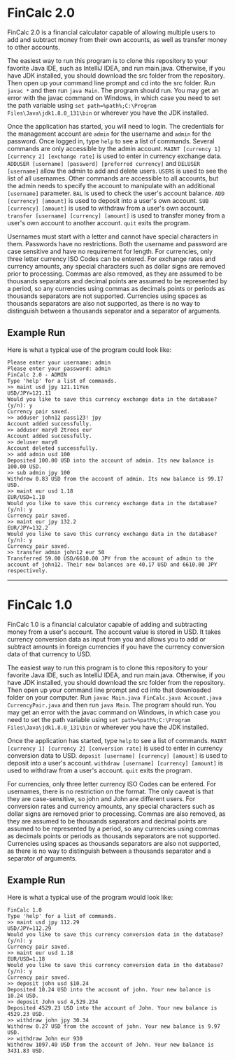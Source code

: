 # FinCalc 2.0
FinCalc 2.0 is a financial calculator capable of allowing multiple users to add and subtract money from their own accounts, as well as transfer money to other accounts.

The easiest way to run this program is to clone this repository to your favorite Java IDE, such as IntelliJ IDEA, and run main.java. Otherwise, if you have JDK installed, you should download the src folder from the repository. Then open up your command line prompt and cd into the src folder. Run `javac *` and then run `java Main`. The program should run. You may get an error with the javac command on Windows, in which case you need to set the path variable using `set path=%path%;C:\Program Files\Java\jdk1.8.0_131\bin` or wherever you have the JDK installed.

Once the application has started, you will need to login. The credentials for the management account are `admin` for the username and `admin` for the password. Once logged in, type `help` to see a list of commands. Several commands are only accessible by the admin account. `MAINT [currency 1] [currency 2] [exchange rate]` is used to enter in currency exchange data. `ADDUSER [username] [password] [preferred currency]` and `DELUSER [username]` allow the admin to add and delete users. `USERS` is used to see the list of all usernames. Other commands are accessible to all accounts, but the admin needs to specify the account to manipulate with an additional `[username]` parameter. `BAL` is used to check the user's account balance. `ADD [currency] [amount]` is used to deposit into a user's own account. `SUB [currency] [amount]` is used to withdraw from a user's own account. `transfer [username] [currency] [amount]` is used to transfer money from a user's own account to another account. `quit` exits the program.

Usernames must start with a letter and cannot have special characters in them. Passwords have no restrictions. Both the username and password are case sensitive and have no requirement for length. For currencies, only three letter currency ISO Codes can be entered. For exchange rates and currency amounts, any special characters such as dollar signs are removed prior to processing. Commas are also removed, as they are assumed to be thousands separators and decimal points are assumed to be represented by a period, so any currencies using commas as decimals points or periods as thousands separators are not supported. Currencies using spaces as thousands separators are also not supported, as there is no way to distinguish between a thousands separator and a separator of arguments.

## Example Run
Here is what a typical use of the program could look like:
```
Please enter your username: admin
Please enter your password: admin
FinCalc 2.0 - ADMIN
Type 'help' for a list of commands.
>> maint usd jpy 121.11Yen
USD/JPY=121.11
Would you like to save this currency exchange data in the database? (y/n): y
Currency pair saved.
>> adduser john12 pass123! jpy
Account added successfully.
>> adduser mary8 2trees eur
Account added successfully.
>> deluser mary8
Account deleted successfully.
>> add admin usd 100
Deposited 100.00 USD into the account of admin. Its new balance is 100.00 USD.
>> sub admin jpy 100
Withdrew 0.83 USD from the account of admin. Its new balance is 99.17 USD.
>> maint eur usd 1.18
EUR/USD=1.18
Would you like to save this currency exchange data in the database? (y/n): y
Currency pair saved.
>> maint eur jpy 132.2
EUR/JPY=132.2
Would you like to save this currency exchange data in the database? (y/n): y
Currency pair saved.
>> transfer admin john12 eur 50
Transferred 59.00 USD/6610.00 JPY from the account of admin to the account of john12. Their new balances are 40.17 USD and 6610.00 JPY respectively.
```

---

# FinCalc 1.0
FinCalc 1.0 is a financial calculator capable of adding and subtracting money from a user's account. The account value is stored in USD. It takes currency conversion data as input from you and allows you to add or subtract amounts in foreign currencies if you have the currency conversion data of that currency to USD.

The easiest way to run this program is to clone this repository to your favorite Java IDE, such as IntelliJ IDEA, and run main.java. Otherwise, if you have JDK installed, you should download the src folder from the repository. Then open up your command line prompt and cd into that downloaded folder on your computer. Run `javac Main.java FinCalc.java Account.java CurrencyPair.java` and then run `java Main`. The program should run. You may get an error with the javac command on Windows, in which case you need to set the path variable using `set path=%path%;C:\Program Files\Java\jdk1.8.0_131\bin` or wherever you have the JDK installed.

Once the application has started, type `help` to see a list of commands. `MAINT [currency 1] [currency 2] [conversion rate]` is used to enter in currency conversion data to USD. `deposit [username] [currency] [amount]` is used to deposit into a user's account. `withdraw [username] [currency] [amount]` is used to withdraw from a user's account. `quit` exits the program.

For currencies, only three letter currency ISO Codes can be entered. For usernames, there is no restriction on the format. The only caveat is that they are case-sensitive, so john and John are different users. For conversion rates and currency amounts, any special characters such as dollar signs are removed prior to processing. Commas are also removed, as they are assumed to be thousands separators and decimal points are assumed to be represented by a period, so any currencies using commas as decimals points or periods as thousands separators are not supported. Currencies using spaces as thousands separators are also not supported, as there is no way to distinguish between a thousands separator and a separator of arguments.

## Example Run
Here is what a typical use of the program would look like:
```
FinCalc 1.0
Type 'help' for a list of commands.
>> maint usd jpy 112.29
USD/JPY=112.29
Would you like to save this currency conversion data in the database? (y/n): y
Currency pair saved.
>> maint eur usd 1.18
EUR/USD=1.18
Would you like to save this currency conversion data in the database? (y/n): y
Currency pair saved.
>> deposit john usd $10.24
Deposited 10.24 USD into the account of john. Your new balance is 10.24 USD.
>> deposit John usd 4,529.234
Deposited 4529.23 USD into the account of John. Your new balance is 4529.23 USD.
>> withdraw john jpy 30.34
Withdrew 0.27 USD from the account of john. Your new balance is 9.97 USD.
>> withdraw John eur 930
Withdrew 1097.40 USD from the account of John. Your new balance is 3431.83 USD.
```
